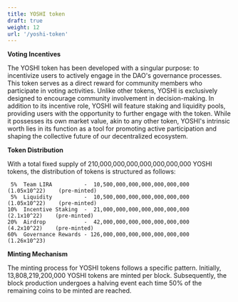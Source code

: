 ```yaml
---
title: YOSHI token
draft: true
weight: 12
url: '/yoshi-token'
---
```


**Voting Incentives**

The YOSHI token has been developed with a singular purpose: to incentivize users to actively engage in the DAO's governance processes. This token serves as a direct reward for community members who participate in voting activities. Unlike other tokens, YOSHI is exclusively designed to encourage community involvement in decision-making. In addition to its incentive role, YOSHI will feature staking and liquidity pools, providing users with the opportunity to further engage with the token. While it possesses its own market value, akin to any other token, YOSHI's intrinsic worth lies in its function as a tool for promoting active participation and shaping the collective future of our decentralized ecosystem.

**Token Distribution**

With a total fixed supply of 210,000,000,000,000,000,000,000 YOSHI
tokens, the distribution of tokens is structured as follows:


     5%  Team LIRA          -  10,500,000,000,000,000,000,000   (1.05x10^22)    (pre-minted)
     5%  Liquidity          -  10,500,000,000,000,000,000,000   (1.05x10^22)    (pre-minted)
    10%  Incentive Staking  -  21,000,000,000,000,000,000,000    (2.1x10^22)    (pre-minted)
    20%  Airdrop            -  42,000,000,000,000,000,000,000    (4.2x10^22)    (pre-minted)
    60%  Governance Rewards - 126,000,000,000,000,000,000,000   (1.26x10^23)

**Minting Mechanism**

The minting process for YOSHI tokens follows a
specific pattern. Initially, 13,808,219,200,000 YOSHI tokens are
minted per block. Subsequently, the block production undergoes a
halving event each time 50% of the remaining coins to be minted are
reached.







